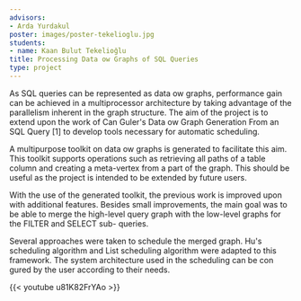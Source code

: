 ```yaml
---
advisors:
- Arda Yurdakul
poster: images/poster-tekelioglu.jpg
students:
- name: Kaan Bulut Tekelioğlu
title: Processing Data ow Graphs of SQL Queries
type: project
---
```


As SQL queries can be represented as data ow graphs, performance gain can be achieved in a multiprocessor architecture by taking advantage of the parallelism inherent in the graph structure. The aim of the project is to extend upon the work of Can Guler's Data ow Graph Generation From an SQL Query [1] to develop tools necessary for automatic scheduling.  

 A multipurpose toolkit on data ow graphs is generated to facilitate this aim. This toolkit supports operations such as retrieving all paths of a table column and creating a meta-vertex from a part of the graph. This should be useful as the project is intended to be extended by future users.  

 With the use of the generated toolkit, the previous work is improved upon with additional features. Besides small improvements, the main goal was to be able to merge the high-level query graph with the low-level graphs for the FILTER and SELECT sub- queries.  

 Several approaches were taken to schedule the merged graph. Hu's scheduling algorithm and List scheduling algorithm were adapted to this framework. The system architecture used in the scheduling can be con gured by the user according to their needs.


{{< youtube u81K82FrYAo >}}